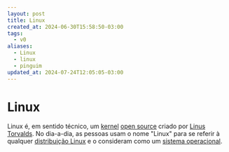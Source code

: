 ```yaml
---
layout: post
title: Linux
created_at: 2024-06-30T15:58:50-03:00
tags:
  - v0
aliases:
  - Linux
  - linux
  - pinguim
updated_at: 2024-07-24T12:05:05-03:00
---
```

# Linux 
Linux é, em sentido técnico, um [kernel](_insight/2024/07/2024-07-07-Kernel.md) [open source](../07/2024-07-02-Open_Source.md) criado por [Linus Torvalds](_insight/2024/07/2024-07-08-Linus_Torvalds.md). No dia-a-dia, as pessoas usam o nome "Linux" para se referir à qualquer [distribuição Linux](2024-06-30-Distro_Linux.md) e o consideram como um [sistema operacional](2024-06-30-Sistema_Operacional.md).